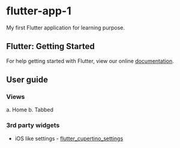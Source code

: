 # flutter-app-1

My first Flutter application for learning purpose.

## Flutter: Getting Started

For help getting started with Flutter, view our online
[documentation](https://flutter.io/).

## User guide

### Views
a. Home
b. Tabbed

### 3rd party widgets
- iOS like settings - [flutter_cupertino_settings](https://github.com/matthinc/flutter_cupertino_settings)